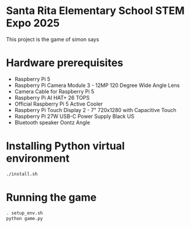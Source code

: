 # Santa Rita Elementary School STEM Expo 2025

This project is the game of simon says

# Hardware prerequisites

- Raspberry Pi 5
- Raspberry Pi Camera Module 3 - 12MP 120 Degree Wide Angle Lens
- Camera Cable for Raspberry Pi 5
- Raspberry Pi AI HAT+ 26 TOPS
- Official Raspberry Pi 5 Active Cooler
- Raspberry Pi Touch Display 2 - 7" 720x1280 with Capacitive
Touch
- Raspberry Pi 27W USB-C Power Supply Black US
- Bluetooth speaker Oontz Angle

# Installing Python virtual environment
```sh
./install.sh
```

# Running the game
```sh
. setup_env.sh
python game.py
```

